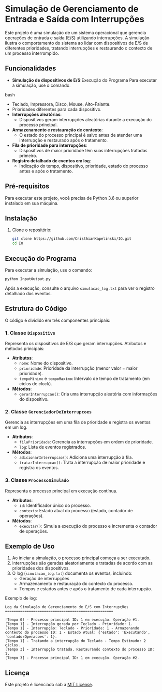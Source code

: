 
# Simulação de Gerenciamento de Entrada e Saída com Interrupções

Este projeto é uma simulação de um sistema operacional que gerencia operações de entrada e saída (E/S) utilizando interrupções. A simulação ilustra o comportamento do sistema ao lidar com dispositivos de E/S de diferentes prioridades, tratando interrupções e restaurando o contexto de um processo interrompido.

## Funcionalidades

- **Simulação de dispositivos de E/S**:Execução do Programa
Para executar a simulação, use o comando:

bash

  - Teclado, Impressora, Disco, Mouse, Alto-Falante.
  - Prioridades diferentes para cada dispositivo.
- **Interrupções aleatórias**:
  - Dispositivos geram interrupções aleatórias durante a execução do processo principal.
- **Armazenamento e restauração de contexto**:
  - O estado do processo principal é salvo antes de atender uma interrupção e restaurado após o tratamento.
- **Fila de prioridade para interrupções**:
  - Dispositivos de maior prioridade têm suas interrupções tratadas primeiro.
- **Registro detalhado de eventos em log**:
  - Indicação do tempo, dispositivo, prioridade, estado do processo antes e após o tratamento.

## Pré-requisitos

Para executar este projeto, você precisa de Python 3.6 ou superior instalado em sua máquina.

## Instalação

1. Clone o repositório:

   ```bash
   git clone https://github.com/CristhianKapelinski/IO.git
   cd IO
   ```

## Execução do Programa

Para executar a simulação, use o comando:

```bash
python InputOutput.py
```

Após a execução, consulte o arquivo `simulacao_log.txt` para ver o registro detalhado dos eventos.

## Estrutura do Código

O código é dividido em três componentes principais:

### 1. Classe `Dispositivo`
Representa os dispositivos de E/S que geram interrupções. Atributos e métodos principais:
- **Atributos**:
  - `nome`: Nome do dispositivo.
  - `prioridade`: Prioridade da interrupção (menor valor = maior prioridade).
  - `tempoMinimo` e `tempoMaximo`: Intervalo de tempo de tratamento (em ciclos de clock).
- **Métodos**:
  - `gerarInterrupcao()`: Cria uma interrupção aleatória com informações do dispositivo.

### 2. Classe `GerenciadorDeInterrupcoes`
Gerencia as interrupções em uma fila de prioridade e registra os eventos em um log.
- **Atributos**:
  - `filaPrioridade`: Gerencia as interrupções em ordem de prioridade.
  - `log`: Lista de eventos registrados.
- **Métodos**:
  - `adicionarInterrupcao()`: Adiciona uma interrupção à fila.
  - `tratarInterrupcao()`: Trata a interrupção de maior prioridade e registra os eventos.

### 3. Classe `ProcessoSimulado`
Representa o processo principal em execução contínua.
- **Atributos**:
  - `id`: Identificador único do processo.
  - `contexto`: Estado atual do processo (estado, contador de operações).
- **Métodos**:
  - `executar()`: Simula a execução do processo e incrementa o contador de operações.

## Exemplo de Uso

1. Ao iniciar a simulação, o processo principal começa a ser executado.
2. Interrupções são geradas aleatoriamente e tratadas de acordo com as prioridades dos dispositivos.
3. O log (`simulacao_log.txt`) documenta os eventos, incluindo:
   - Geração de interrupções.
   - Armazenamento e restauração do contexto do processo.
   - Tempos e estados antes e após o tratamento de cada interrupção.

Exemplo de log:

```
Log da Simulação de Gerenciamento de E/S com Interrupções
==================================================

[Tempo 0] - Processo principal ID: 1 em execução. Operação #1.
[Tempo 1] - Interrupção gerada por Teclado - Prioridade: 1.
[Tempo 1] - Interrupção: Teclado - Prioridade: 1 - Armazenando contexto do processo ID: 1 - Estado Atual: {'estado': 'Executando', 'contadorOperacoes': 1}.
[Tempo 1] - Tratando a interrupção do Teclado - Tempo Estimado: 2 ciclos.
[Tempo 3] - Interrupção tratada. Restaurando contexto do processo ID: 1.
[Tempo 3] - Processo principal ID: 1 em execução. Operação #2.
```

## Licença

Este projeto é licenciado sob a [MIT License](LICENSE).